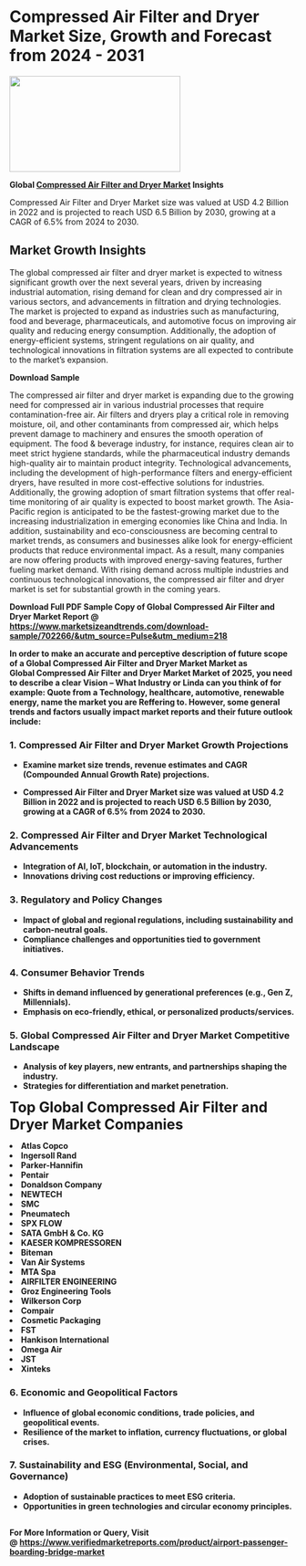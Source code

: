<H1>Compressed Air Filter and Dryer Market Size, Growth and Forecast from 2024 - 2031</H1><img class="aligncenter size-medium wp-image-584254" src="https://thirdeyenews.in/wp-content/uploads/2024/09/Global-Market-Research-300x168.jpeg" alt="" width="300" height="168" /><p><strong>Global&nbsp;<a href="https://www.marketsizeandtrends.com/download-sample/702266/&amp;utm_source=Pulse&amp;utm_medium=218">Compressed Air Filter and Dryer Market</a> Insights</strong></p><p>Compressed Air Filter and Dryer Market size was valued at USD 4.2 Billion in 2022 and is projected to reach USD 6.5 Billion by 2030, growing at a CAGR of 6.5% from 2024 to 2030.</p><p><h2>Market Growth Insights</h2> <p>The global compressed air filter and dryer market is expected to witness significant growth over the next several years, driven by increasing industrial automation, rising demand for clean and dry compressed air in various sectors, and advancements in filtration and drying technologies. The market is projected to expand as industries such as manufacturing, food and beverage, pharmaceuticals, and automotive focus on improving air quality and reducing energy consumption. Additionally, the adoption of energy-efficient systems, stringent regulations on air quality, and technological innovations in filtration systems are all expected to contribute to the market’s expansion.</p> <p><strong>Download Sample</strong></p> <p>The compressed air filter and dryer market is expanding due to the growing need for compressed air in various industrial processes that require contamination-free air. Air filters and dryers play a critical role in removing moisture, oil, and other contaminants from compressed air, which helps prevent damage to machinery and ensures the smooth operation of equipment. The food & beverage industry, for instance, requires clean air to meet strict hygiene standards, while the pharmaceutical industry demands high-quality air to maintain product integrity. Technological advancements, including the development of high-performance filters and energy-efficient dryers, have resulted in more cost-effective solutions for industries. Additionally, the growing adoption of smart filtration systems that offer real-time monitoring of air quality is expected to boost market growth. The Asia-Pacific region is anticipated to be the fastest-growing market due to the increasing industrialization in emerging economies like China and India. In addition, sustainability and eco-consciousness are becoming central to market trends, as consumers and businesses alike look for energy-efficient products that reduce environmental impact. As a result, many companies are now offering products with improved energy-saving features, further fueling market demand. With rising demand across multiple industries and continuous technological innovations, the compressed air filter and dryer market is set for substantial growth in the coming years.</p> <p><strong></p><p><span class=""><strong>Download Full PDF Sample Copy of Global Compressed Air Filter and Dryer Market Report</strong> @ <a href="https://www.marketsizeandtrends.com/download-sample/702266/&amp;utm_source=Pulse&amp;utm_medium=218" target="_blank">https://www.marketsizeandtrends.com/download-sample/702266/&amp;utm_source=Pulse&amp;utm_medium=218</a></span></p><p>In order to make an accurate and perceptive description of future scope of a Global&nbsp;Compressed Air Filter and Dryer Market Market as Global&nbsp;Compressed Air Filter and Dryer Market Market of 2025, you need to describe a clear Vision &ndash; What Industry or Linda can you think of for example: Quote from a Technology, healthcare, automotive, renewable energy, name the market you are Reffering to. However, some general trends and factors usually impact market reports and their future outlook include:</p><h3>1.&nbsp;<strong>Compressed Air Filter and Dryer Market Growth Projections</strong></h3><ul><li>Examine market size trends, revenue estimates and CAGR (Compounded Annual Growth Rate) projections.</li><li><p>Compressed Air Filter and Dryer Market size was valued at USD 4.2 Billion in 2022 and is projected to reach USD 6.5 Billion by 2030, growing at a CAGR of 6.5% from 2024 to 2030.</p></li></ul><h3>2.&nbsp;<strong>Compressed Air Filter and Dryer Market Technological Advancements</strong></h3><ul><li>Integration of AI, IoT, blockchain, or automation in the industry.</li><li>Innovations driving cost reductions or improving efficiency.</li></ul><h3>3.&nbsp;<strong>Regulatory and Policy Changes</strong></h3><ul><li>Impact of global and regional regulations, including sustainability and carbon-neutral goals.</li><li>Compliance challenges and opportunities tied to government initiatives.</li></ul><h3>4.&nbsp;<strong>Consumer Behavior Trends</strong></h3><ul><li>Shifts in demand influenced by generational preferences (e.g., Gen Z, Millennials).</li><li>Emphasis on eco-friendly, ethical, or personalized products/services.</li></ul><h3>5.&nbsp;<strong>Global Compressed Air Filter and Dryer Market Competitive Landscape</strong></h3><ul><li>Analysis of key players, new entrants, and partnerships shaping the industry.</li><li>Strategies for differentiation and market penetration.</li></ul><p data-pm-slice="1 1 []"><span style="color: inherit; font-family: inherit; font-size: 25px;">Top Global Compressed Air Filter and Dryer Market Companies</span></p><div class="" data-test-id=""><p><li>Atlas Copco</li><li> Ingersoll Rand</li><li> Parker-Hannifin</li><li> Pentair</li><li> Donaldson Company</li><li> NEWTECH</li><li> SMC</li><li> Pneumatech</li><li> SPX FLOW</li><li> SATA GmbH & Co. KG</li><li> KAESER KOMPRESSOREN</li><li> Biteman</li><li> Van Air Systems</li><li> MTA Spa</li><li> AIRFILTER ENGINEERING</li><li> Groz Engineering Tools</li><li> Wilkerson Corp</li><li> Compair</li><li> Cosmetic Packaging</li><li> FST</li><li> Hankison International</li><li> Omega Air</li><li> JST</li><li> Xinteks</li></p></div><h3>6.&nbsp;<strong>Economic and Geopolitical Factors</strong></h3><ul><li>Influence of global economic conditions, trade policies, and geopolitical events.</li><li>Resilience of the market to inflation, currency fluctuations, or global crises.</li></ul><h3>7.&nbsp;<strong>Sustainability and ESG (Environmental, Social, and Governance)</strong></h3><ul><li>Adoption of sustainable practices to meet ESG criteria.</li><li>Opportunities in green technologies and circular economy principles.</li></ul><h2><strong style="font-size: 14px;">For More Information or Query, Visit @&nbsp;</strong><a style="background-color: #ffffff; font-size: 14px;" href="https://www.marketsizeandtrends.com/report/compressed-air-filter-and-dryer-market/" target="_blank">https://www.verifiedmarketreports.com/product/airport-passenger-boarding-bridge-market</a></h2>
